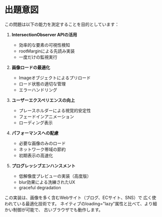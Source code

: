 # 出題意図

この問題は以下の能力を測定することを目的としています：

1. **IntersectionObserver APIの活用**
   - 効率的な要素の可視性検知
   - rootMarginによる先読み実装
   - 一度だけの監視実行

2. **画像ロードの最適化**
   - Imageオブジェクトによるプリロード
   - ロード状態の適切な管理
   - エラーハンドリング

3. **ユーザーエクスペリエンスの向上**
   - プレースホルダーによる視覚的安定性
   - フェードインアニメーション
   - ローディング表示

4. **パフォーマンスへの配慮**
   - 必要な画像のみのロード
   - ネットワーク帯域の節約
   - 初期表示の高速化

5. **プログレッシブエンハンスメント**
   - 低解像度プレビューの実装（高度版）
   - blur効果による洗練されたUX
   - graceful degradation

この実装は、画像を多く含むWebサイト（ブログ、ECサイト、SNS）で
広く使われている最適化技術です。
ネイティブのloading="lazy"属性と比べて、より細かい制御が可能で、
古いブラウザでも動作します。